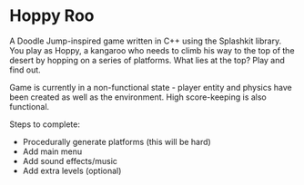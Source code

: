 # Hoppy Roo
A Doodle Jump-inspired game written in C++ using the Splashkit library. You play as Hoppy, a kangaroo who needs to climb his way to the top of the desert by hopping on a series of platforms. What lies at the top? Play and find out.

Game is currently in a non-functional state - player entity and physics have been created as well as the environment. High score-keeping is also functional.

Steps to complete:
* Procedurally generate platforms (this will be hard)
* Add main menu
* Add sound effects/music
* Add extra levels (optional)
